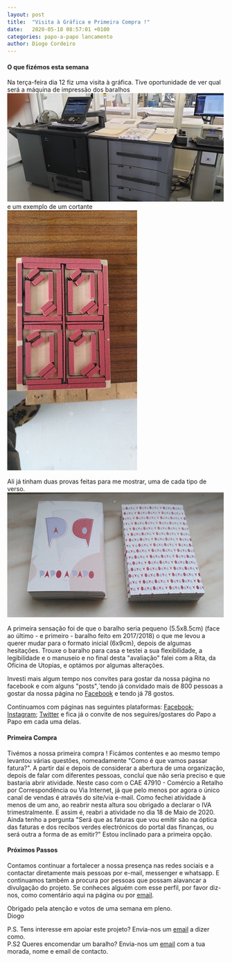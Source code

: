 ```yaml
---
layout: post
title:  "Visita à Gráfica e Primeira Compra !"
date:   2020-05-18 08:57:01 +0100
categories: papo-a-papo lancamento
author: Diogo Cordeiro
---
```


#### O que fizémos esta semana

Na terça-feira dia 12 fiz uma visita à gráfica. 
Tive oportunidade de ver qual será a máquina de impressão dos baralhos  
![Máquina de Impressão](/images/maquina_impressao.jpg)  
e um exemplo de um cortante  
![Cortante](/images/cortante.jpg)


Ali já tinham duas provas feitas para me mostrar, uma de cada tipo de verso.  
![2 tipos de verso](/images/2_versos.jpg)

A primeira sensação foi de que o baralho seria pequeno (5.5x8.5cm) (face ao último - e primeiro - baralho feito em 2017/2018) o que me levou a querer mudar para o formato inicial (6x9cm), depois de algumas hesitações.
Trouxe o baralho para casa e testei a sua flexibilidade, a legibilidade e o manuseio e no final desta "avaliação" falei com a Rita, da Oficina de Utopias, e optámos por algumas alterações.

Investi mais algum tempo nos convites para gostar da nossa página no facebook e com alguns "posts",´tendo já convidado mais de 800 pessoas a gostar da nossa página no [Facebook][papo-a-papo-fb]
e tendo já 78 gostos.

Continuamos com páginas nas seguintes plataformas: [Facebook][papo-a-papo-fb]; [Instagram][papo-a-papo-insta]; [Twitter][papo-a-papo-twt]
e fica já o convite de nos seguires/gostares do Papo a Papo em cada uma delas.

#### Primeira Compra

Tivémos a nossa primeira compra ! 
Ficámos contentes e ao mesmo tempo levantou várias questões, nomeadamente "Como é que vamos passar fatura?".
A partir daí e depois de considerar a abertura de uma organização, depois de falar com diferentes pessoas, concluí que não seria preciso e que bastaria abrir atividade.
Neste caso com o CAE 47910 - Comércio a Retalho por Correspondência ou Via Internet, já que pelo menos por agora o único canal de vendas é através do site/via e-mail.
Como fechei atividade à menos de um ano, ao reabrir nesta altura sou obrigado a declarar o IVA trimestralmente.
E assim é, reabri a atividade no dia 18 de Maio de 2020.
Ainda tenho a pergunta "Será que as faturas que vou emitir são na óptica das faturas e dos recibos verdes electrónicos do portal das finanças, ou será outra a forma de as emitir?" Estou inclinado para a primeira opção.


#### Próximos Passos

Contamos continuar a fortalecer a nossa presença nas redes sociais e a contactar diretamente mais pessoas por e-mail, messenger e whatsapp.
E continuamos também a procura por pessoas que possam alavancar a divulgação do projeto.
Se conheces alguém com esse perfil, por favor diz-nos, como comentário aqui na página ou por [email][papo-a-papo-email].


Obrigado pela atenção e votos de uma semana em pleno.  
Diogo
  
P.S. Tens interesse em apoiar este projeto? Envia-nos um [email][papo-a-papo-email] a dizer como.  
P.S2 Queres encomendar um baralho? Envia-nos um [email][papo-a-papo-email] com a tua morada, nome e email de contacto.

[papo-a-papo-site]: https://www.papoapapo.com
[papo-a-papo-fb]: https://facebook.com/papoapapo2020
[papo-a-papo-insta]: https://instagram.com/papoapapo2020
[papo-a-papo-twt]: https://twitter.com/papoapapo
[papo-a-papo-email]:mailto:papoapapo2020@gmail.com
